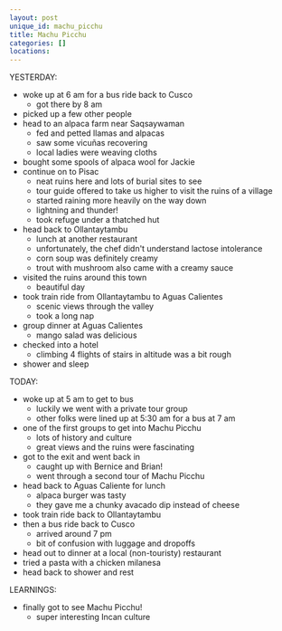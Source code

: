 ```yaml
---
layout: post
unique_id: machu_picchu
title: Machu Picchu
categories: []
locations: 
---
```


YESTERDAY:
* woke up at 6 am for a bus ride back to Cusco
  * got there by 8 am
* picked up a few other people
* head to an alpaca farm near Saqsaywaman
  * fed and petted llamas and alpacas
  * saw some vicuñas recovering
  * local ladies were weaving cloths
* bought some spools of alpaca wool for Jackie
* continue on to Pisac
  * neat ruins here and lots of burial sites to see
  * tour guide offered to take us higher to visit the ruins of a village
  * started raining more heavily on the way down
  * lightning and thunder!
  * took refuge under a thatched hut
* head back to Ollantaytambu
  * lunch at another restaurant
  * unfortunately, the chef didn't understand lactose intolerance
  * corn soup was definitely creamy
  * trout with mushroom also came with a creamy sauce
* visited the ruins around this town
  * beautiful day
* took train ride from Ollantaytambu to Aguas Calientes
  * scenic views through the valley
  * took a long nap
* group dinner at Aguas Calientes
  * mango salad was delicious
* checked into a hotel
  * climbing 4 flights of stairs in altitude was a bit rough
* shower and sleep

TODAY:
* woke up at 5 am to get to bus
  * luckily we went with a private tour group
  * other folks were lined up at 5:30 am for a bus at 7 am
* one of the first groups to get into Machu Picchu
  * lots of history and culture
  * great views and the ruins were fascinating
* got to the exit and went back in
  * caught up with Bernice and Brian!
  * went through a second tour of Machu Picchu
* head back to Aguas Caliente for lunch
  * alpaca burger was tasty
  * they gave me a chunky avacado dip instead of cheese
* took train ride back to Ollantaytambu
* then a bus ride back to Cusco
  * arrived around 7 pm
  * bit of confusion with luggage and dropoffs
* head out to dinner at a local (non-touristy) restaurant
* tried a pasta with a chicken milanesa
* head back to shower and rest

LEARNINGS:
* finally got to see Machu Picchu!
  * super interesting Incan culture

